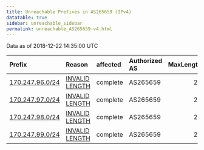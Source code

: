```yaml
---
title: Unreachable Prefixes in AS265659 (IPv4)
datatable: true
sidebar: unreachable_sidebar
permalink: unreachable_AS265659-v4.html
---
```


Data as of 2018-12-22 14:35:00 UTC


<div class="datatable-begin"></div>

| Prefix                                                   | Reason                                                                                                     | affected   | Authorized AS   |   MaxLength | Anchor                                         |   unreachable /24s |
|:---------------------------------------------------------|:-----------------------------------------------------------------------------------------------------------|:-----------|:----------------|------------:|:-----------------------------------------------|-------------------:|
| [170.247.96.0/24](https://stat.ripe.net/170.247.96.0/24) | [INVALID LENGTH](https://rpki-validator.ripe.net/announcement-preview?asn=AS265659&prefix=170.247.96.0/24) | complete   | AS265659        |          22 | [LACNIC](unreachable_LACNIC_RPKI_Root-v4.html) |                  1 |
| [170.247.97.0/24](https://stat.ripe.net/170.247.97.0/24) | [INVALID LENGTH](https://rpki-validator.ripe.net/announcement-preview?asn=AS265659&prefix=170.247.97.0/24) | complete   | AS265659        |          22 | [LACNIC](unreachable_LACNIC_RPKI_Root-v4.html) |                  1 |
| [170.247.98.0/24](https://stat.ripe.net/170.247.98.0/24) | [INVALID LENGTH](https://rpki-validator.ripe.net/announcement-preview?asn=AS265659&prefix=170.247.98.0/24) | complete   | AS265659        |          22 | [LACNIC](unreachable_LACNIC_RPKI_Root-v4.html) |                  1 |
| [170.247.99.0/24](https://stat.ripe.net/170.247.99.0/24) | [INVALID LENGTH](https://rpki-validator.ripe.net/announcement-preview?asn=AS265659&prefix=170.247.99.0/24) | complete   | AS265659        |          22 | [LACNIC](unreachable_LACNIC_RPKI_Root-v4.html) |                  1 |

<div class="datatable-end"></div>